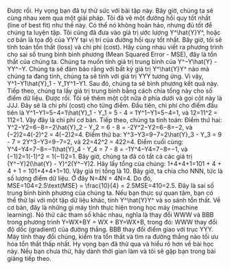 Được rồi.
Hy vọng bạn đã tự thử sức với bài tập này.
Bây giờ, chúng ta sẽ cùng nhau xem qua một giải pháp.
Tôi đã vẽ một đường hồi quy tốt nhất (line of best fit) như thế này.
Có thể nó không hoàn hảo, nhưng đủ tốt để chúng ta luyện tập.
Tôi cũng đã đưa vào giá trị ước lượng Y^\hat{Y}Y^, hoặc cơ bản là tọa độ của YYY tại vị trí của đường hồi quy tốt nhất.
Bây giờ, tôi sẽ tính toán tổn thất (loss) và chi phí (cost).
Hãy cùng nhau viết ra phương trình cho sai số trung bình bình phương (Mean Squared Error - MSE), đây là tổn thất của chúng ta.
Chúng ta muốn tính giá trị trung bình của Y^−Y\hat{Y} - YY^−Y.
Chúng ta sẽ đảm bảo rằng với bất kỳ giá trị Y^\hat{Y}Y^ nào mà chúng ta đang tính, chúng ta sẽ tính với giá trị YYY tương ứng.
Vì vậy, Y^1−Y1\hat{Y}_1 - Y_1Y^1​−Y1​.
Sau đó, chúng ta sẽ bình phương kết quả này.
Tiếp theo, chúng ta lấy giá trị trung bình bằng cách chia tổng này cho số điểm dữ liệu.
Được rồi.
Tôi sẽ thêm một cột nữa ở phía dưới và gọi cột này là JJJ.
Đây sẽ là chi phí (cost) cho từng điểm.
Đầu tiên, chi phí cho điểm đầu tiên là Y^1−Y1=5−4=1\hat{Y}_1 - Y_1 = 5 - 4 = 1Y^1​−Y1​=5−4=1, và 12=11^2 = 112=1.
Vậy đây là chi phí cơ bản.
Tiếp theo, chúng ta tính toán:
Điểm thứ hai: Y^2−Y2=6−8=−2\hat{Y}_2 - Y_2 = 6 - 8 = -2Y^2​−Y2​=6−8=−2, và (−2)2=4(-2)^2 = 4(−2)2=4.
Điểm thứ ba: Y^3−Y3=9−7=2\hat{Y}_3 - Y_3 = 9 - 7 = 2Y^3​−Y3​=9−7=2, và 22=42^2 = 422=4.
Điểm cuối cùng: Y^4−Y4=7−8=−1\hat{Y}_4 - Y_4 = 7 - 8 = -1Y^4​−Y4​=7−8=−1, và (−1)2=1(-1)^2 = 1(−1)2=1.
Bây giờ, chúng ta đã có tất cả các giá trị (Y^−Y)2(\hat{Y} - Y)^2(Y^−Y)2.
Hãy lấy tổng của chúng: 1+4+4+1=101 + 4 + 4 + 1 = 101+4+4+1=10.
Vậy giá trị tổng là 10.
Bây giờ, ta chia cho NNN, tức là số lượng điểm dữ liệu. Ở đây N=4N = 4N=4.
Do đó, MSE=104=2.5\text{MSE} = \frac{10}{4} = 2.5MSE=410​=2.5.
Đây là sai số trung bình bình phương của chúng ta.
Nếu bạn thực sự quan tâm, bạn có thể thử lại với một tập dữ liệu khác, tính Y^\hat{Y}Y^ và so sánh tổn thất.
Về cơ bản, đây là những gì máy tính thực hiện trong học máy (machine learning).
Nó thử các tham số khác nhau, nghĩa là thay đổi WWW và BBB trong phương trình Y=WX+BY = WX + BY=WX+B, trong đó:
WWW thay đổi độ dốc (gradient) của đường thẳng.
BBB thay đổi điểm giao với trục YYY.
Máy tính thay đổi chúng, kiểm tra tổn thất và tìm ra đường thẳng nào tối ưu hóa tổn thất thấp nhất.
Hy vọng bạn đã thử qua và hiểu rõ hơn về bài học này.
Nếu bạn chưa thử, hãy dành thời gian làm và tôi sẽ gặp bạn trong bài giảng tiếp theo.

